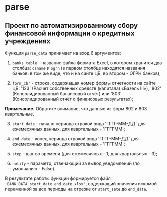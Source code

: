 # parse
## Проект по автоматизированному сбору финансовой информации о кредитных учреждениях

Функция `parse_data` принимает на вход 6 аргументов:

1) `banks_table` - название файла формата Excel, в котором хранится два столбца: `csname` и `ogrn` (в первом столбце находятся названия банков: в том же виде, что и на сайте ЦБ, во втором - ОГРН банков);

2) `form_cbr` - строка, содержащая номер формы отчетности на сайте ЦБ: '123' (Расчет собственных средств (капитала) «Базель III»), '802' (Консолидированный балансовый отчёт) или '803' (Консолидированный отчёт о финансовых результатах);

**Примечание.** Обратите внимание, что данные из форм 802 и 803 квартальные.

3)  `start_date` - начало периода строкой вида 'ГГГГ-ММ-ДД' для ежемесячных данных, для квартальных - 'ГГГГММ';

4)  `end_date` - конец периода строкой вида 'ГГГГ-ММ-ДД' для ежемесячных данных, для квартальных - 'ГГГГММ';

5) `step` - шаг во времени (для ежемесячных - 1, для квартальных - 3);

6)   `notify` - параметр, отвечающий за вывод уведомлений (по умолчанию - False).

В результате работы функции формируется файл `'BANK_DATA_start_date_end_date.xlsx'`, содержащий значения искомой переменной за все периоды на отрезке от `start_sate` до `end_date`.
